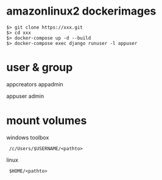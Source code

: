# amazonlinux2 dockerimages

```
$> git clone https://xxx.git
$> cd xxx
$> docker-compose up -d --build
$> docker-compose exec django runuser -l appuser
```

# user & group

appcreators
appadmin

appuser
admin

# mount volumes

windows toolbox

```
 /c/Users/$USERNAME/<pathto>
```

linux

```
 $HOME/<pathto>
```
